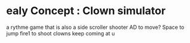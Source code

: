 # ealy Concept : Clown simulator

a rythme game that is also a side scroller shooter
AD to move? Space to jump fire1 to shoot
clowns keep coming at u
